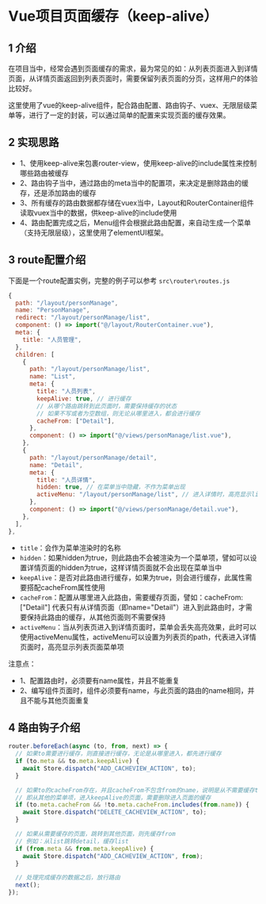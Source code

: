 # Vue项目页面缓存（keep-alive）

## 1 介绍
在项目当中，经常会遇到页面缓存的需求，最为常见的如：从列表页面进入到详情页面，从详情页面返回到列表页面时，需要保留列表页面的分页，这样用户的体验比较好。

这里使用了vue的keep-alive组件，配合路由配置、路由钩子、vuex、无限层级菜单等，进行了一定的封装，可以通过简单的配置来实现页面的缓存效果。

## 2 实现思路
- 1、使用keep-alive来包裹router-view，使用keep-alive的include属性来控制哪些路由被缓存
- 2、路由钩子当中，通过路由的meta当中的配置项，来决定是删除路由的缓存，还是添加路由的缓存
- 3、所有缓存的路由数据都存储在vuex当中，Layout和RouterContainer组件读取vuex当中的数据，供keep-alive的include使用
- 4、路由配置完成之后，Menu组件会根据此路由配置，来自动生成一个菜单（支持无限层级），这里使用了elementUI框架。

## 3 route配置介绍
下面是一个route配置实例，完整的例子可以参考 `src\router\routes.js`
```js
{
  path: "/layout/personManage",
  name: "PersonManage",
  redirect: "/layout/personManage/list",
  component: () => import("@/layout/RouterContainer.vue"),
  meta: {
    title: "人员管理",
  },
  children: [
    {
      path: "/layout/personManage/list",
      name: "List",
      meta: {
        title: "人员列表",
        keepAlive: true, // 进行缓存
        // 从哪个路由跳转到此页面时，需要保持缓存的状态
        // 如果不写或者为空数组，则无论从哪里进入，都会进行缓存
        cacheFrom: ["Detail"],
      },
      component: () => import("@/views/personManage/list.vue"),
    },
    {
      path: "/layout/personManage/detail",
      name: "Detail",
      meta: {
        title: "人员详情",
        hidden: true, // 在菜单当中隐藏，不作为菜单出现
        activeMenu: "/layout/personManage/list", // 进入详情时，高亮显示list菜单项
      },
      component: () => import("@/views/personManage/detail.vue"),
    },
  ],
},
```
- `title`：会作为菜单渲染时的名称
- `hidden`：如果hidden为true，则此路由不会被渲染为一个菜单项，譬如可以设置详情页面的hidden为true，这样详情页面就不会出现在菜单当中
- `keepAlive`：是否对此路由进行缓存，如果为true，则会进行缓存，此属性需要搭配cacheFrom属性使用
- `cacheFrom`：配置从哪里进入此路由，需要缓存页面，譬如：cacheFrom: ["Detail"] 代表只有从详情页面（即name="Detail"）进入到此路由时，才需要保持此路由的缓存，从其他页面则不需要保持
- `activeMenu`：当从列表页进入到详情页面时，菜单会丢失高亮效果，此时可以使用activeMenu属性，activeMenu可以设置为列表页的path，代表进入详情页面时，高亮显示列表页面菜单项

注意点：
- 1、配置路由时，必须要有name属性，并且不能重复
- 2、编写组件页面时，组件必须要有name，与此页面的路由的name相同，并且不能与其他页面重复

## 4 路由钩子介绍
```js
router.beforeEach(async (to, from, next) => {
  // 如果to需要进行缓存，则直接进行缓存，无论是从哪里进入，都先进行缓存
  if (to.meta && to.meta.keepAlive) {
    await Store.dispatch("ADD_CACHEVIEW_ACTION", to);
  }

  // 如果to的cacheFrom存在，并且cacheFrom不包含from的name，说明是从不需要缓存to的页面进入to的，这个时候就删除to的缓存
  // 即从其他的菜单项，进入keepAlive的页面，需要删除进入页面的缓存
  if (to.meta.cacheFrom && !to.meta.cacheFrom.includes(from.name)) {
    await Store.dispatch("DELETE_CACHEVIEW_ACTION", to);
  }

  // 如果从需要缓存的页面，跳转到其他页面，则先缓存from
  // 例如：从list跳转detail，缓存list
  if (from.meta && from.meta.keepAlive) {
    await Store.dispatch("ADD_CACHEVIEW_ACTION", from);
  }

  // 处理完成缓存的数据之后，放行路由
  next();
});
```
